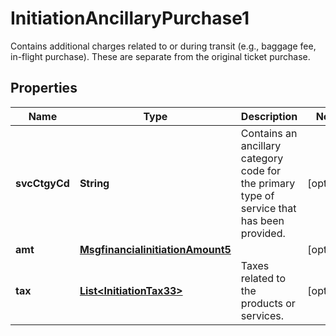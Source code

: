 

# InitiationAncillaryPurchase1

Contains additional charges related to or during transit (e.g., baggage fee, in-flight purchase). These are separate from the original ticket purchase.
## Properties

Name | Type | Description | Notes
------------ | ------------- | ------------- | -------------
**svcCtgyCd** | **String** | Contains an ancillary category code for the primary type of service that has been provided. |  [optional]
**amt** | [**MsgfinancialinitiationAmount5**](MsgfinancialinitiationAmount5.md) |  |  [optional]
**tax** | [**List&lt;InitiationTax33&gt;**](InitiationTax33.md) | Taxes related to the products or services. |  [optional]



